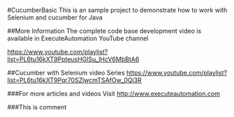 #CucumberBasic
This is an sample project to demonstrate how to work with Selenium and cucumber for Java

##More Information
The complete code base development video is available in ExecuteAutomation YouTube channel 

https://www.youtube.com/playlist?list=PL6tu16kXT9PpteusHGISu_lHcV6MbBtA6

##Cucumber with Selenium video Series
https://www.youtube.com/playlist?list=PL6tu16kXT9Pqr70SZlwcmTSAfOw_0Qj3R

###For more articles and videos
Visit http://www.executeautomation.com

###This is comment
